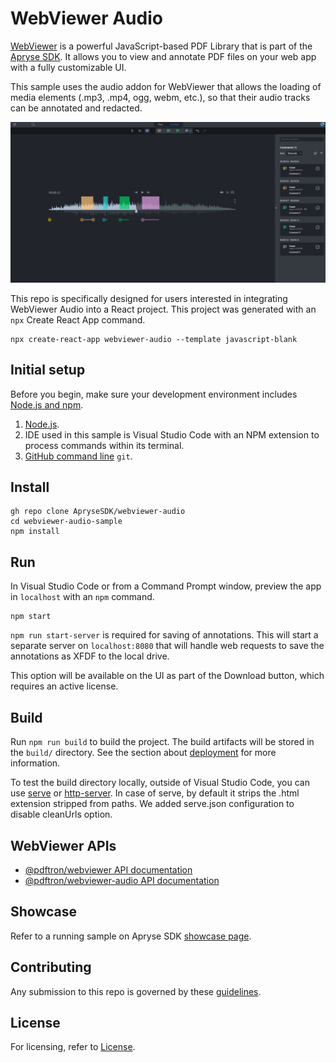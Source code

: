 # WebViewer Audio

[WebViewer](https://docs.apryse.com/documentation/web/) is a powerful JavaScript-based PDF Library that is part of the [Apryse SDK](https://apryse.com/). It allows you to view and annotate PDF files on your web app with a fully customizable UI.

This sample uses the audio addon for WebViewer that allows the loading of media elements (.mp3, .mp4, ogg, webm, etc.), so that their audio tracks can be annotated and redacted.



![WebViewer](/src/SampleAnnotations.png)

This repo is specifically designed for users interested in integrating WebViewer Audio into a React project. This project was generated with an `npx` Create React App command. 

```
npx create-react-app webviewer-audio --template javascript-blank
```

## Initial setup

Before you begin, make sure your development environment includes [Node.js and npm](https://www.npmjs.com/get-npm).


1. [Node.js](https://nodejs.org/en).
2. IDE used in this sample is Visual Studio Code with an NPM extension to process commands within its terminal.
3. [GitHub command line](https://github.com/git-guides/install-git) `git`.

## Install

```
gh repo clone ApryseSDK/webviewer-audio
cd webviewer-audio-sample
npm install
```

## Run

In Visual Studio Code or from a Command Prompt window, preview the app in `localhost` with an `npm` command. 

```
npm start
```

`npm run start-server` is required for saving of annotations. This will start a separate server on `localhost:8080` that will handle web requests to save the annotations as XFDF to the local drive.

This option will be available on the UI as part of the Download button, which requires an active license.

## Build

Run `npm run build` to build the project. The build artifacts will be stored in the `build/` directory. See the section about [deployment](https://facebook.github.io/create-react-app/docs/deployment) for more information.

To test the build directory locally, outside of Visual Studio Code, you can use [serve](https://www.npmjs.com/package/serve) or [http-server](https://www.npmjs.com/package/http-server). In case of serve, by default it strips the .html extension stripped from paths. We added serve.json configuration to disable cleanUrls option.

## WebViewer APIs

* [@pdftron/webviewer API documentation](https://docs.apryse.com/api/web/global.html#WebViewer__anchor)
* [@pdftron/webviewer-audio API documentation](https://github.com/ApryseSDK/webviewer-audio-sample)

## Showcase

Refer to a running sample on Apryse SDK [showcase page](https://showcase.apryse.com/annotate-audio-track).

## Contributing

Any submission to this repo is governed by these [guidelines](/CONTRIBUTING.md).


## License

For licensing, refer to [License](LICENSE).
